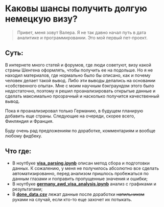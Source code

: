 #  Каковы шансы получить долгую немецкую визу?
> Привет, меня зовут Валера. Я не так давно начал путь в дата аналитике и программировании.
> Это мой первый пет-проект.

## Суть:
В интернете много статей и форумов, где люди советуют, визу какой страны Шенгена оформлять, чтобы получить ее на подольше. Но я не находил материалов, где нормально было бы описано, как и почему человек делает такой вывод. Либо эти выводы делались на основании «собственного опыта». Мне с моим научным бэкграундом этого было недостаточно, поэтому я решил проанализировать открытые данные и сделать максимально прозрачный и насколько получится качественный вывод.

Пока я проанализировал только Германию, в будущем планирую добавить еще страны. Следующие на очереди, скорее всего, Финляндия и Франция.

Буду очень рад предложениям по доработке, комментариям и вообще любому фидбеку.

## Что где:
- В ноутбуке __[visa_parsing.ipynb](https://github.com/MustDie-green/AWD-forum-visa-parsing/blob/main/visa_parsing.ipynb)__ описан метод сбора и подготовки данных. К сожалению, у меня не получилось абсолютно все сделать автоматизированно, перед анализом пришлось пробежаться по данным глазами и поправить пропущенные значения и ошибки;
- В ноутбуке __[germany_awd_visa_analysis.ipynb](https://github.com/MustDie-green/AWD-forum-visa-parsing/blob/main/germany_awd_visa_analysis.ipynb)__ анализ с графиками и результатами;
- В __[done_data.csv](https://github.com/MustDie-green/AWD-forum-visa-parsing/blob/main/done_data.csv)__ лежат данные после доработки ~~напильником~~ руками на случай, если кто-то еще захочет их потыкать.

